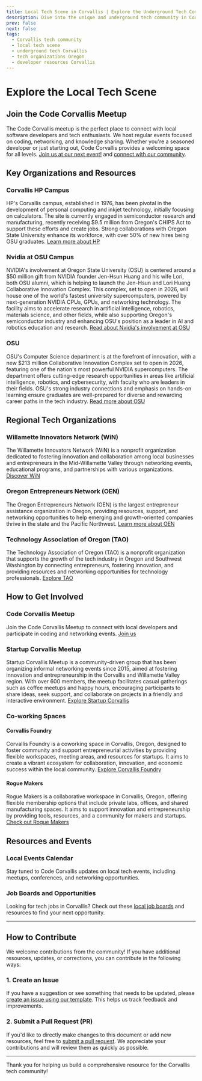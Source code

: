 ```yaml
---
title: Local Tech Scene in Corvallis | Explore the Underground Tech Community
description: Dive into the unique and underground tech community in Corvallis, Oregon. Discover key organizations, resources, and opportunities for developers and tech enthusiasts.
prev: false
next: false
tags:
  - Corvallis tech community
  - local tech scene
  - underground tech Corvallis
  - tech organizations Oregon
  - developer resources Corvallis
---
```


# Explore the Local Tech Scene

## Join the Code Corvallis Meetup
The Code Corvallis meetup is the perfect place to connect with local software developers and tech enthusiasts. We host regular events focused on coding, networking, and knowledge sharing. Whether you're a seasoned developer or just starting out, Code Corvallis provides a welcoming space for all levels. [Join us at our next event!](/events) and [connect with our community](/community).

## Key Organizations and Resources

### Corvallis HP Campus
HP's Corvallis campus, established in 1976, has been pivotal in the development of personal computing and inkjet technology, initially focusing on calculators. The site is currently engaged in semiconductor research and manufacturing, recently receiving $9.5 million from Oregon's CHIPS Act to support these efforts and create jobs. Strong collaborations with Oregon State University enhance its workforce, with over 50% of new hires being OSU graduates. [Learn more about HP ](https://www.hp.com/)

### Nvidia at OSU Campus
NVIDIA's involvement at Oregon State University (OSU) is centered around a $50 million gift from NVIDIA founder Jen-Hsun Huang and his wife Lori, both OSU alumni, which is helping to launch the Jen-Hsun and Lori Huang Collaborative Innovation Complex. This complex, set to open in 2026, will house one of the world's fastest university supercomputers, powered by next-generation NVIDIA CPUs, GPUs, and networking technology. The facility aims to accelerate research in artificial intelligence, robotics, materials science, and other fields, while also supporting Oregon's semiconductor industry and enhancing OSU's position as a leader in AI and robotics education and research. [Read about Nvidia's involvement at OSU](https://today.oregonstate.edu/news/50-million-gift-nvidia-founder-and-spouse-helps-launch-oregon-state-university-research-center)

### OSU
OSU's Computer Science department is at the forefront of innovation, with a new $213 million Collaborative Innovation Complex set to open in 2026, featuring one of the nation's most powerful NVIDIA supercomputers. The department offers cutting-edge research opportunities in areas like artificial intelligence, robotics, and cybersecurity, with faculty who are leaders in their fields. OSU's strong industry connections and emphasis on hands-on learning ensure graduates are well-prepared for diverse and rewarding career paths in the tech industry. [Read more about OSU](https://engineering.oregonstate.edu/EECS)

## Regional Tech Organizations

### Willamette Innovators Network (WiN)
The Willamette Innovators Network (WiN) is a nonprofit organization dedicated to fostering innovation and collaboration among local businesses and entrepreneurs in the Mid-Willamette Valley through networking events, educational programs, and partnerships with various organizations. [Discover WiN](https://willametteinnovators.com)

### Oregon Entrepreneurs Network (OEN)
The Oregon Entrepreneurs Network (OEN) is the largest entrepreneur assistance organization in Oregon, providing resources, support, and networking opportunities to help emerging and growth-oriented companies thrive in the state and the Pacific Northwest. [Learn more about OEN](https://www.oen.org)

### Technology Association of Oregon (TAO)
The Technology Association of Oregon (TAO) is a nonprofit organization that supports the growth of the tech industry in Oregon and Southwest Washington by connecting entrepreneurs, fostering innovation, and providing resources and networking opportunities for technology professionals.
[Explore TAO](https://www.techoregon.org)

## How to Get Involved

### Code Corvallis Meetup
Join the Code Corvallis Meetup to connect with local developers and participate in coding and networking events. [Join us](/events)

### Startup Corvallis Meetup
Startup Corvallis Meetup is a community-driven group that has been organizing informal networking events since 2015, aimed at fostering innovation and entrepreneurship in the Corvallis and Willamette Valley region. With over 600 members, the meetup facilitates casual gatherings such as coffee meetups and happy hours, encouraging participants to share ideas, seek support, and collaborate on projects in a friendly and interactive environment. [Explore Startup Corvallis](https://www.meetup.com/Startup-Corvallis/)

### Co-working Spaces

#### Corvallis Foundry
Corvallis Foundry is a coworking space in Corvallis, Oregon, designed to foster community and support entrepreneurial activities by providing flexible workspaces, meeting areas, and resources for startups. It aims to create a vibrant ecosystem for collaboration, innovation, and economic success within the local community. [Explore Corvallis Foundry](https://www.corvallisfoundry.com/)

#### Rogue Makers
Rogue Makers is a collaborative workspace in Corvallis, Oregon, offering flexible membership options that include private labs, offices, and shared manufacturing spaces. It aims to support innovation and entrepreneurship by providing tools, resources, and a community for makers and startups. [Check out Rogue Makers](https://roguemakers.com/)


## Resources and Events

### Local Events Calendar
Stay tuned to Code Corvallis updates on local tech events, including meetups, conferences, and networking opportunities.

### Job Boards and Opportunities
Looking for tech jobs in Corvallis? Check out these [local job boards](https://www.techoregon.org/benefits/job-board) and resources to find your next opportunity.

---

## How to Contribute

We welcome contributions from the community! If you have additional resources, updates, or corrections, you can contribute in the following ways:

### 1. Create an Issue
If you have a suggestion or see something that needs to be updated, please [create an issue using our template](https://github.com/CodeCorvallis/CodeCorvallis/issues/new?template=contribution.md). This helps us track feedback and improvements.


### 2. Submit a Pull Request (PR)
If you'd like to directly make changes to this document or add new resources, feel free to [submit a pull request](https://github.com/CodeCorvallis/CodeCorvallis/pulls). We appreciate your contributions and will review them as quickly as possible.

---

Thank you for helping us build a comprehensive resource for the Corvallis tech community!

